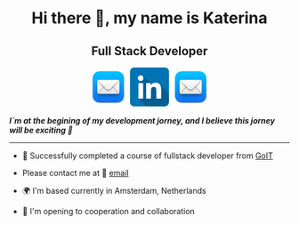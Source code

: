  <div align="center">
      <h1>Hi there 👋, my name is Katerina</h1>
      <h2>Full Stack Developer</h2>
    </div>
    <div align="center">
      <a href="https://t.me/Katerina_Riabukh"
        ><img
          src="./images/mail_macos_bigsur_icon_190003.png"
          alt="telegram"
          width="70"
          height="70"
      /></a>
      <a href="https://linkedin.com/in/katerinariabukh"
        ><img
          src="./images/linkedin_icon-icons.com_53609.png"
          alt="linkedin"
          width="70"
          height="70"
      /></a>
      <a href="https://katerina.riabukh@gmail.com"
        ><img
         src="./images/mail_macos_bigsur_icon_190003.png"
          alt="telegram"
          width="70"
          height="70"
      /></a>
    </div>

 ***I`m at the begining of my development jorney, and I believe this jorney will be exciting 🌟***
***
- 🏫 Successfully completed a course of fullstack developer from [GoIT](https://github.com/goitacademy)

- Please contact me at 📧 [email](mailto:katerina.riabukh@gmail.com)
 
- 🌍 I'm based currently in Amsterdam, Netherlands

- 🤝 I'm opening to cooperation and collaboration


